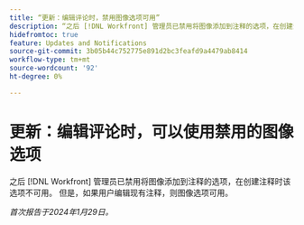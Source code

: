 ```yaml
---
title: “更新：编辑评论时，禁用图像选项可用”
description: “之后 [!DNL Workfront] 管理员已禁用将图像添加到注释的选项，在创建注释时该选项不可用。 但是，如果用户编辑现有评论，则图像选项可用。”
hidefromtoc: true
feature: Updates and Notifications
source-git-commit: 3b05b44c752775e891d2bc3feafd9a4479ab8414
workflow-type: tm+mt
source-wordcount: '92'
ht-degree: 0%

---
```



# 更新：编辑评论时，可以使用禁用的图像选项

之后 [!DNL Workfront] 管理员已禁用将图像添加到注释的选项，在创建注释时该选项不可用。 但是，如果用户编辑现有注释，则图像选项可用。

_首次报告于2024年1月29日。_
